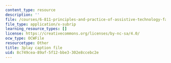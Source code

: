 ```yaml
---
content_type: resource
description: ''
file: /courses/6-811-principles-and-practice-of-assistive-technology-fall-2014/8c749cea89af5f12bbe3302e8ccebc2e_x18bMLW4eO4.vtt
file_type: application/x-subrip
learning_resource_types: []
license: https://creativecommons.org/licenses/by-nc-sa/4.0/
ocw_type: OCWFile
resourcetype: Other
title: 3play caption file
uid: 8c749cea-89af-5f12-bbe3-302e8ccebc2e
---
```

